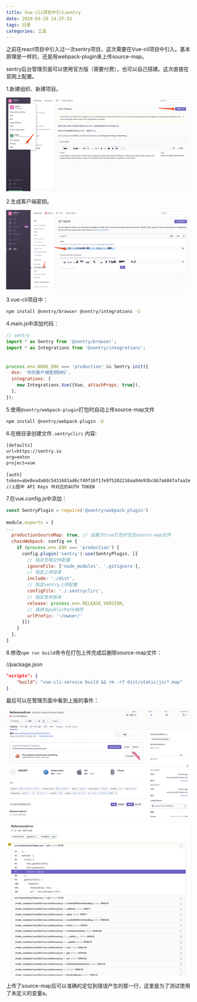 ```yaml
---
title: Vue-cli项目中引入sentry
date: 2020-03-28 14:37:52
tags: 记录
categories: 工具
---
```


之前在react项目中引入过一次sentry项目，这次需要在Vue-cli项目中引入。基本原理是一样的，还是用webpack-plugin来上传source-map。

sentry后台管理页面可以使用官方版（需要付费），也可以自己搭建。这次直接在官网上配置。

1.新建组织、新建项目。

![](/images/1284F30E-205E-4CB4-A88F-1FDC06EAE8B6.png)

2.生成客户端密钥。

![](/images/205B1300-4B2C-45E4-8583-BA46F0462CE2.png)

3.vue-cli项目中：

```bash
npm install @sentry/browser @sentry/integrations -S
```

4.main.js中添加代码：

```javascript
// sentry
import * as Sentry from '@sentry/browser';
import * as Integrations from '@sentry/integrations';


process.env.NODE_ENV === 'production' && Sentry.init({
  dsn: '你的客户端密钥DNS',
  integrations: [
    new Integrations.Vue({Vue, attachProps: true}),
  ],
});
```

5.使用`@sentry/webpack-plugin`打包时自动上传source-map文件

```bash
npm install @sentry/webpack-plugin -D
```

6.在根目录创建文件`.sentryclirc` 内容:

```
[defaults]
url=https://sentry.io
org=eaton
project=vue

[auth]
token=abe8eada0dc5431681ad6cf49f16f17e975202216aa84e93bcbb7a6047afaa2e //上图中 API Keys 中对应的AUTH TOKEN
```

7.在vue.config.js中添加：

```javascript
const SentryPlugin = require('@sentry/webpack-plugin')

module.exports = {
...
  productionSourceMap: true, // 设置为true打包时包含source-map文件
  chainWebpack: config => {
    if (process.env.ENV === 'production') {
      config.plugin('sentry').use(SentryPlugin, [{
        // 指定忽略文件配置
        ignoreFile: ['node_modules', '.gitignore'],
        // 指定上传目录
        include: './dist',
        // 指定sentry上传配置
        configFile: './.sentryclirc',
        // 指定发布版本
        release: process.env.RELEASE_VERSION,
        // 保持与publicPath相符
        urlPrefix: '~/owner/'
      }])
    }
  },
}
```

8.修改`npm run build`命令在打包上传完成后删除source-map文件：

//package.json

```json
"scripts": {
	"build": "vue-cli-service build && rm -rf dist/static/js/*.map"
}
```

最后可以在管理页面中看到上报的事件：

![](/images/ECB8D8DB-61B4-4C4F-88C6-19ECC88B7CE2.png)

![](/images/7009E16C-66D1-4FEC-8EDD-C4D6A064C300.png)

上传了source-map后可以准确的定位到错误产生的那一行，这里是为了测试使用了未定义的变量a。

